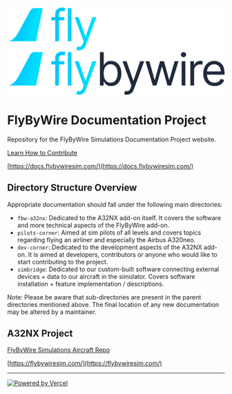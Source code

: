 ![FlyByWire Simulations](https://raw.githubusercontent.com/flybywiresim/branding/1391fc003d8b5d439d01ad86e2778ae0bfc8b682/tails-with-text/FBW-Color-Light.svg#gh-dark-mode-only)
![FlyByWire Simulations](https://github.com/flybywiresim/branding/blob/master/tails-with-text/FBW-Color-Dark.svg#gh-light-mode-only)

# FlyByWire Documentation Project

Repository for the FlyByWire Simulations Documentation Project website.

[Learn How to Contribute](https://docs.flybywiresim.com//dev-corner/development-projects/documentation/)

[https://docs.flybywiresim.com/](https://docs.flybywiresim.com/)

## Directory Structure Overview

Appropriate documentation should fall under the following main directories:

- `fbw-a32nx`: Dedicated to the A32NX add-on itself. It covers the software and more technical aspects of the FlyByWire add-on.
- `pilots-corner`: Aimed at sim pilots of all levels and covers topics regarding flying an airliner and especially the Airbus A320neo.
- `dev-corner`: Dedicated to the development aspects of the A32NX add-on. It is aimed at developers, contributors or anyone who would like to start contributing to the project.
- `simbridge`: Dedicated to our custom-built software connecting external devices + data to our aircraft in the simulator. Covers software installation + feature implementation 
  / descriptions. 

Note: Please be aware that sub-directories are present in the parent directories mentioned above. The final location of any new documentation may be altered by a maintainer.

## A32NX Project

[FlyByWire Simulations Aircraft Repo](https://github.com/flybywiresim/aircraft)

[https://flybywiresim.com/](https://flybywiresim.com/)

---

[![Powered by Vercel](https://www.datocms-assets.com/31049/1618983297-powered-by-vercel.svg)](https://vercel.com/?utm_source=[flybywiresim]&utm_campaign=oss "Powered by Vercel")



